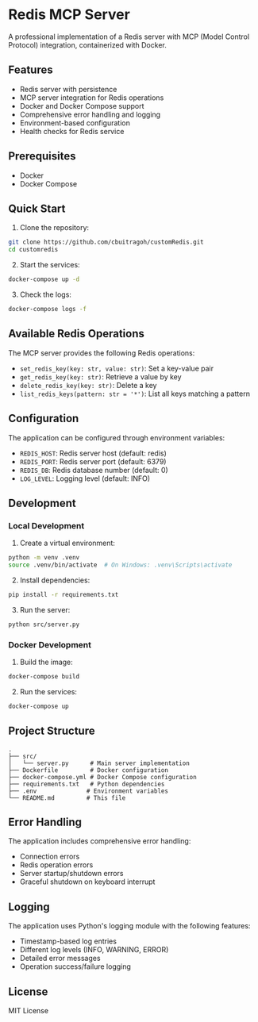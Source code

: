 # Redis MCP Server

A professional implementation of a Redis server with MCP (Model Control Protocol) integration, containerized with Docker.

## Features

- Redis server with persistence
- MCP server integration for Redis operations
- Docker and Docker Compose support
- Comprehensive error handling and logging
- Environment-based configuration
- Health checks for Redis service

## Prerequisites

- Docker
- Docker Compose

## Quick Start

1. Clone the repository:
```bash
git clone https://github.com/cbuitragoh/customRedis.git
cd customredis
```

2. Start the services:
```bash
docker-compose up -d
```

3. Check the logs:
```bash
docker-compose logs -f
```

## Available Redis Operations

The MCP server provides the following Redis operations:

- `set_redis_key(key: str, value: str)`: Set a key-value pair
- `get_redis_key(key: str)`: Retrieve a value by key
- `delete_redis_key(key: str)`: Delete a key
- `list_redis_keys(pattern: str = '*')`: List all keys matching a pattern

## Configuration

The application can be configured through environment variables:

- `REDIS_HOST`: Redis server host (default: redis)
- `REDIS_PORT`: Redis server port (default: 6379)
- `REDIS_DB`: Redis database number (default: 0)
- `LOG_LEVEL`: Logging level (default: INFO)

## Development

### Local Development

1. Create a virtual environment:
```bash
python -m venv .venv
source .venv/bin/activate  # On Windows: .venv\Scripts\activate
```

2. Install dependencies:
```bash
pip install -r requirements.txt
```

3. Run the server:
```bash
python src/server.py
```

### Docker Development

1. Build the image:
```bash
docker-compose build
```

2. Run the services:
```bash
docker-compose up
```

## Project Structure

```
.
├── src/
│   └── server.py      # Main server implementation
├── Dockerfile         # Docker configuration
├── docker-compose.yml # Docker Compose configuration
├── requirements.txt   # Python dependencies
├── .env              # Environment variables
└── README.md         # This file
```

## Error Handling

The application includes comprehensive error handling:
- Connection errors
- Redis operation errors
- Server startup/shutdown errors
- Graceful shutdown on keyboard interrupt

## Logging

The application uses Python's logging module with the following features:
- Timestamp-based log entries
- Different log levels (INFO, WARNING, ERROR)
- Detailed error messages
- Operation success/failure logging

## License

MIT License

